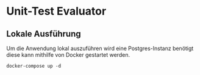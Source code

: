# Unit-Test Evaluator

## Lokale Ausführung

Um die Anwendung lokal auszuführen wird eine Postgres-Instanz benötigt diese kann mithilfe von
Docker gestartet werden.

```shell
docker-compose up -d
```
